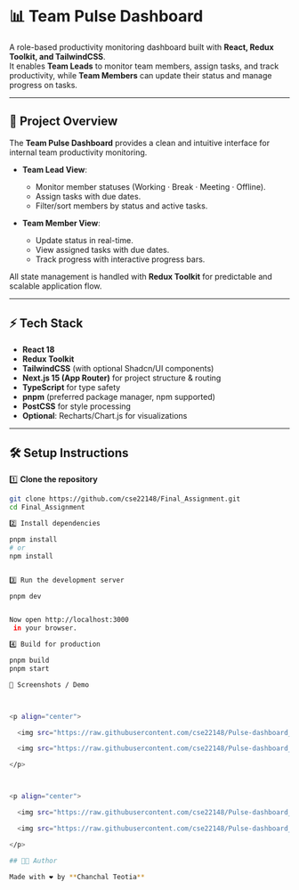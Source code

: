# 📊 Team Pulse Dashboard

A role-based productivity monitoring dashboard built with **React, Redux Toolkit, and TailwindCSS**.  
It enables **Team Leads** to monitor team members, assign tasks, and track productivity, while **Team Members** can update their status and manage progress on tasks.  

---

## 🚀 Project Overview
The **Team Pulse Dashboard** provides a clean and intuitive interface for internal team productivity monitoring.  

- **Team Lead View**:  
  - Monitor member statuses (Working · Break · Meeting · Offline).  
  - Assign tasks with due dates.  
  - Filter/sort members by status and active tasks.  

- **Team Member View**:  
  - Update status in real-time.  
  - View assigned tasks with due dates.  
  - Track progress with interactive progress bars.  

All state management is handled with **Redux Toolkit** for predictable and scalable application flow.  

---

## ⚡ Tech Stack
- **React 18**  
- **Redux Toolkit**  
- **TailwindCSS** (with optional Shadcn/UI components)  
- **Next.js 15 (App Router)** for project structure & routing  
- **TypeScript** for type safety  
- **pnpm** (preferred package manager, npm supported)  
- **PostCSS** for style processing  
- **Optional**: Recharts/Chart.js for visualizations  

---

## 🛠️ Setup Instructions

1️⃣ **Clone the repository**
```bash
git clone https://github.com/cse22148/Final_Assignment.git
cd Final_Assignment

2️⃣ Install dependencies

pnpm install
# or
npm install


3️⃣ Run the development server

pnpm dev


Now open http://localhost:3000
 in your browser.

4️⃣ Build for production

pnpm build
pnpm start

📸 Screenshots / Demo



<p align="center">

  <img src="https://raw.githubusercontent.com/cse22148/Pulse-dashboard_Assignment/main/screenshots/01.png" alt="01" width="45%"/>

  <img src="https://raw.githubusercontent.com/cse22148/Pulse-dashboard_Assignment/main/screenshots/02.png" alt="02" width="45%"/>

</p>



<p align="center">

  <img src="https://raw.githubusercontent.com/cse22148/Pulse-dashboard_Assignment/main/screenshots/03.png" alt="03" width="45%"/>

  <img src="https://raw.githubusercontent.com/cse22148/Pulse-dashboard_Assignment/main/screenshots/04.png" alt="04" width="45%"/>

</p>

## 👨‍💻 Author

Made with ❤️ by **Chanchal Teotia**

